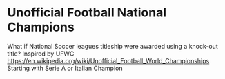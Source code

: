 # Unofficial Football National Champions
What if National Soccer leagues titleship were awarded using a knock-out title?
Inspired by UFWC https://en.wikipedia.org/wiki/Unofficial_Football_World_Championships
Starting with Serie A or Italian Champion
